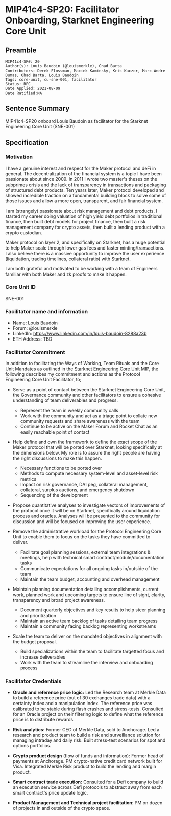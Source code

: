 # MIP41c4-SP20: Facilitator Onboarding, Starknet Engineering Core Unit

## Preamble

```
MIP41c4-SP#: 20
Author(s): Louis Baudoin (@louismerkle), Ohad Barta
Contributors: Derek Flossman, Maciek Kaminsky, Kris Kaczor, Marc-Andre Dumas, Ohad Barta, Louis Baudoin
Tags: core-unit, cu-sne-001, facilitator
Status: RFC
Date Applied: 2021-08-09
Date Ratified:NA
```

## Sentence Summary
MIP41c4-SP20 onboard Louis Baudoin as facilitator for the Starknet Engineering Core Unit (SNE-001)

## Specification

### Motivation

I have a genuine interest and respect for the Maker protocol and deFi in general. The decentralization of the financial system is a topic I have been passionate about since 2009. In 2011 I wrote two master's theses on the subprimes crisis and the lack of transparency in transactions and packaging of structured debt products. Ten years later, Maker protocol developed and showed incredible traction on a fundamental building block to solve some of those issues and allow a more open, transparent, and fair financial system.

I am (strangely) passionate about risk management and debt products. I started my career doing valuation of high yield debt portfolios in traditional finance, then built debt models for project finance, then built a risk management company for crypto assets, then built a lending product with a crypto custodian.

Maker protocol on layer 2, and specifically on Starknet, has a huge potential to help Maker scale through lower gas fees and faster minting/transactions. I also believe there is a massive opportunity to improve the user experience (liquidation, trading timelines, collateral ratio) with Starknet.

I am both grateful and motivated to be working with a team of Engineers familiar with both Maker and zk proofs to make it happen.

### Core Unit ID

SNE-001  

### Facilitator name and information

- Name: Louis Baudoin
- Forum: @louismerkle
- LinkedIn: <https://www.linkedin.com/in/louis-baudoin-8288a23b>
- ETH Address: TBD

### Facilitator Commitment

In addition to facilitating the Ways of Working, Team Rituals and the Core Unit Mandates as outlined in the [Starknet Engineering Core Unit MIP](https://forum.makerdao.com/t/mip39c2-spxx-adding-the-starknet-engineering-core-unit-secu/9745), the following describes my commitment and actions as the Protocol Engineering Core Unit Facilitator, to;

* Serve as a point of contact between the Starknet Engineering Core Unit, the Governance community and other facilitators to ensure a cohesive understanding of team deliverables and progress.
  * Represent the team in weekly community calls
  * Work with the community and act as a triage point to collate new community requests and share awareness with the team
  * Continue to be active on the Maker Forum and Rocket Chat as an easily reachable point of contact
* Help define and own the framework to define the exact scope of the Maker protocol that will be ported over Starknet, looking specifically at the dimensions below. My role is to assure the right people are having the right discussions to make this happen.
  * Necessary functions to be ported over
  * Methods to compute necessary system-level and asset-level risk metrics
  * Impact on risk governance, DAI peg, collateral management, collateral, surplus auctions, and emergency shutdown
  * Sequencing of the development
* Propose quantitative analyses to investigate vectors of improvements of the protocol once it will be on Starknet, specifically around liquidation process and oracles. Analyses will be presented to the community for discussion and will be focused on improving the user experience.

* Remove the administrative workload for the Protocol Engineering Core Unit to enable them to focus on the tasks they have committed to deliver.
  * Facilitate goal planning sessions, external team integrations & meetings, help with technical smart contract/module/documentation tasks
  * Communicate expectations for all ongoing tasks in/outside of the team
  * Maintain the team budget, accounting and overhead management
* Maintain planning documentation detailing accomplishments, current work, planned work and upcoming targets to ensure line of sight, clarity, transparency and broad project awareness.
  * Document quarterly objectives and key results to help steer planning and prioritization
  * Maintain an active team backlog of tasks detailing team progress
  * Maintain a community facing backlog representing workstreams
* Scale the team to deliver on the mandated objectives in alignment with the budget proposal.
  * Build specializations within the team to facilitate targetted focus and increase deliverables
  * Work with the team to streamline the interview and onboarding process

### Facilitator Credentials

* **Oracle and reference price logic:** Led the Research team at Merkle Data to build a reference price (out of 30 exchanges trade data) with a certainty index and a manipulation index. The reference price was calibrated to be stable during flash crashes and stress-tests. Consulted for an Oracle project on their filtering logic to define what the reference price is to distribute rewards.

* **Risk analytics:** Former CEO of Merkle Data, sold to Anchorage. Led a research and product team to build a risk and surveillance solution for managing intraday and daily risk. Built stress-test scenarios for spot and options portfolios.

* **Crypto product design** (flow of funds and information): Former head of payments at Anchorage. PM crypto-native credit card network built for Visa. Integrated Merkle Risk product to build the lending and margin product.

* **Smart contract trade execution:** Consulted for a Defi company to build an execution service across Defi protocols to abstract away from each smart contract's price update logic. 

* **Product Management and Technical project facilitation**: PM on dozen of projects in and outside of the crypto space.
